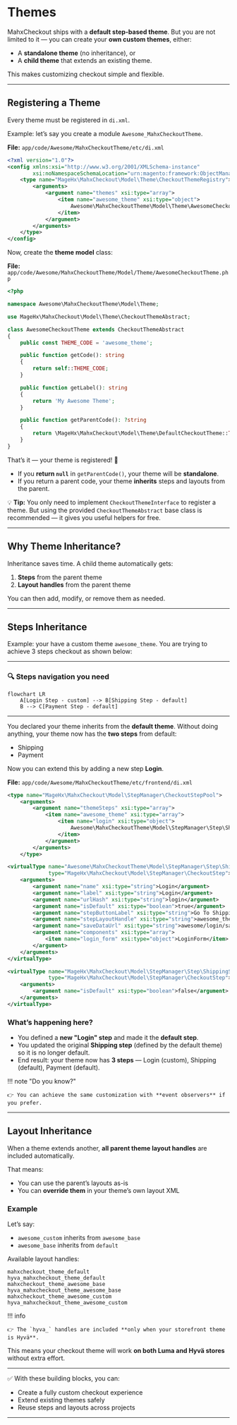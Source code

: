 # Themes

MahxCheckout ships with a **default step-based theme**.
But you are not limited to it — you can create your **own custom themes**, either:

* A **standalone theme** (no inheritance), or
* A **child theme** that extends an existing theme.

This makes customizing checkout simple and flexible.

---

## Registering a Theme

Every theme must be registered in `di.xml`.

Example: let’s say you create a module `Awesome_MahxCheckoutTheme`.

**File:** `app/code/Awesome/MahxCheckoutTheme/etc/di.xml`

```xml
<?xml version="1.0"?>
<config xmlns:xsi="http://www.w3.org/2001/XMLSchema-instance"
        xsi:noNamespaceSchemaLocation="urn:magento:framework:ObjectManager/etc/config.xsd">
    <type name="MageHx\MahxCheckout\Model\Theme\CheckoutThemeRegistry">
        <arguments>
            <argument name="themes" xsi:type="array">
                <item name="awesome_theme" xsi:type="object">
                    Awesome\MahxCheckoutTheme\Model\Theme\AwesomeCheckoutTheme
                </item>
            </argument>
        </arguments>
    </type>
</config>
```

Now, create the **theme model** class:

**File:** `app/code/Awesome/MahxCheckoutTheme/Model/Theme/AwesomeCheckoutTheme.php`

```php
<?php

namespace Awesome\MahxCheckoutTheme\Model\Theme;

use MageHx\MahxCheckout\Model\Theme\CheckoutThemeAbstract;

class AwesomeCheckoutTheme extends CheckoutThemeAbstract
{
    public const THEME_CODE = 'awesome_theme';

    public function getCode(): string
    {
        return self::THEME_CODE;
    }

    public function getLabel(): string
    {
        return 'My Awesome Theme';
    }

    public function getParentCode(): ?string
    {
        return \MageHx\MahxCheckout\Model\Theme\DefaultCheckoutTheme::THEME_CODE;
    }
}
```

That’s it — your theme is registered! 🎉

* If you **return `null`** in `getParentCode()`, your theme will be **standalone**.
* If you return a parent code, your theme **inherits** steps and layouts from the parent.

💡 **Tip:** You only need to implement `CheckoutThemeInterface` to register a theme.
But using the provided `CheckoutThemeAbstract` base class is recommended — it gives you useful helpers for free.

---

## Why Theme Inheritance?

Inheritance saves time.
A child theme automatically gets:

1. **Steps** from the parent theme
2. **Layout handles** from the parent theme

You can then add, modify, or remove them as needed.

---

## Steps Inheritance

Example: your have a custom theme `awesome_theme`. You are trying to achieve
3 steps checkout as shown below:

---

### 🔍 Steps navigation you need

```mermaid
flowchart LR
    A[Login Step - custom] --> B[Shipping Step - default]
    B --> C[Payment Step - default]
```

---

You declared your theme inherits from the **default theme**. Without doing anything,
your theme now has the **two steps** from default:

* Shipping
* Payment

Now you can extend this by adding a new step **Login**.

**File:** `app/code/Awesome/MahxCheckoutTheme/etc/frontend/di.xml`

```xml
<type name="MageHx\MahxCheckout\Model\StepManager\CheckoutStepPool">
    <arguments>
        <argument name="themeSteps" xsi:type="array">
            <item name="awesome_theme" xsi:type="array">
                <item name="login" xsi:type="object">
                    Awesome\MahxCheckoutTheme\Model\StepManager\Step\ShippingStepVirtual
                </item>
            </argument>
        </arguments>
    </type>

<virtualType name="Awesome\MahxCheckoutTheme\Model\StepManager\Step\ShippingStepVirtual"
             type="MageHx\MahxCheckout\Model\StepManager\CheckoutStep">
    <arguments>
        <argument name="name" xsi:type="string">Login</argument>
        <argument name="label" xsi:type="string">Login</argument>
        <argument name="urlHash" xsi:type="string">login</argument>
        <argument name="isDefault" xsi:type="boolean">true</argument>
        <argument name="stepButtonLabel" xsi:type="string">Go To Shipping</argument>
        <argument name="stepLayoutHandle" xsi:type="string">awesome_theme_login</argument>
        <argument name="saveDataUrl" xsi:type="string">awesome/login/saveLoginInfo</argument>
        <argument name="components" xsi:type="array">
            <item name="login_form" xsi:type="object">LoginForm</item>
        </argument>
    </arguments>
</virtualType>

<virtualType name="MageHx\MahxCheckout\Model\StepManager\Step\ShippingStepVirtual"
             type="MageHx\MahxCheckout\Model\StepManager\CheckoutStep">
    <arguments>
        <argument name="isDefault" xsi:type="boolean">false</argument>
    </arguments>
</virtualType>
```

### What’s happening here?

* You defined a **new "Login" step** and made it the **default step**.
* You updated the original **Shipping step** (defined by the default theme) so it is no longer default.
* End result: your theme now has **3 steps** — Login (custom), Shipping (default), Payment (default).

!!! note "Do you know?"

    👉 You can achieve the same customization with **event observers** if you prefer.

---

## Layout Inheritance

When a theme extends another, **all parent theme layout handles** are included automatically.

That means:

* You can use the parent’s layouts as-is
* You can **override them** in your theme’s own layout XML

### Example

Let’s say:

* `awesome_custom` inherits from `awesome_base`
* `awesome_base` inherits from `default`

Available layout handles:

```
mahxcheckout_theme_default
hyva_mahxcheckout_theme_default
mahxcheckout_theme_awesome_base
hyva_mahxcheckout_theme_awesome_base
mahxcheckout_theme_awesome_custom
hyva_mahxcheckout_theme_awesome_custom
```

!!! info

    👉 The `hyva_` handles are included **only when your storefront theme is Hyvä**.

This means your checkout theme will work **on both Luma and Hyvä stores** without extra effort.

---

✅ With these building blocks, you can:

* Create a fully custom checkout experience
* Extend existing themes safely
* Reuse steps and layouts across projects

---
